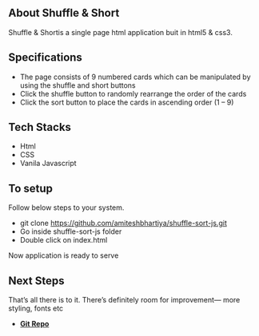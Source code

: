 
## About Shuffle & Short

Shuffle & Shortis a single page html application buit in html5 & css3. 

## Specifications
- The page consists of 9 numbered cards which can be manipulated by using the shuffle and short buttons
- Click the shuffle button to randomly
rearrange the order of the cards
- Click the sort button to place the
cards in ascending order (1 – 9)

## Tech Stacks

- Html
- CSS
- Vanila Javascript

## To setup

Follow below steps to your system.
 
- git clone https://github.com/amiteshbhartiya/shuffle-sort-js.git
- Go inside shuffle-sort-js folder
- Double click on index.html

 Now application is ready to serve

## Next Steps
That’s all there is to it. There’s definitely room for improvement— more styling, fonts etc

- **[Git Repo](https://github.com/amiteshbhartiya/shuffle-sort-js.git)**
